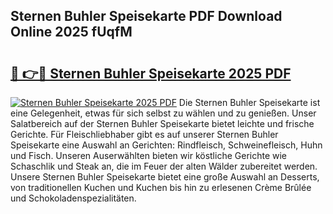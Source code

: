 ## Sternen Buhler Speisekarte PDF Download Online 2025 fUqfM

# <h2><a href="http://gc7rnq.nevu.top/?p=Sternen+Buhler+Speisekarte">🔗 👉🔴 Sternen Buhler Speisekarte 2025 PDF</a></h2>

[![Sternen Buhler Speisekarte 2025 PDF](https://i.imgur.com/dBaPXMq.png)](http://gc7rnq.nevu.top/?p=Sternen+Buhler+Speisekarte)
Die Sternen Buhler Speisekarte ist eine Gelegenheit, etwas für sich selbst zu wählen und zu genießen. Unser Salatbereich auf der Sternen Buhler Speisekarte bietet leichte und frische Gerichte. Für Fleischliebhaber gibt es auf unserer Sternen Buhler Speisekarte eine Auswahl an Gerichten: Rindfleisch, Schweinefleisch, Huhn und Fisch. Unseren Auserwählten bieten wir köstliche Gerichte wie Schaschlik und Steak an, die im Feuer der alten Wälder zubereitet werden. Unsere Sternen Buhler Speisekarte bietet eine große Auswahl an Desserts, von traditionellen Kuchen und Kuchen bis hin zu erlesenen Crème Brûlée und Schokoladenspezialitäten.

